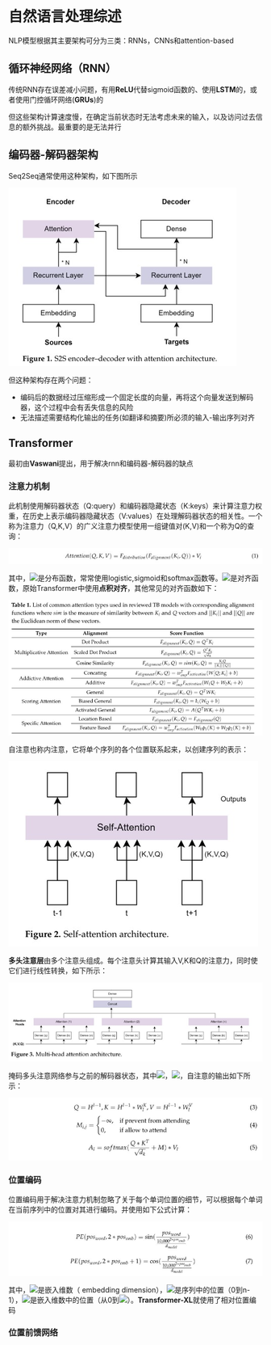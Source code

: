 # 自然语言处理综述

NLP模型根据其主要架构可分为三类：RNNs，CNNs和attention-based

## 循环神经网络（RNN）

传统RNN存在误差减小问题，有用**ReLU**代替sigmoid函数的、使用**LSTM**的，或者使用门控循环网络(**GRUs**)的

但这些架构计算速度慢，在确定当前状态时无法考虑未来的输入，以及访问过去信息的额外挑战。最重要的是无法并行

## 编码器-解码器架构

Seq2Seq通常使用这种架构，如下图所示

![encoder-decoder](./Image/Review/encoder-decoder.jpg)

但这种架构存在两个问题：

* 编码后的数据经过压缩形成一个固定长度的向量，再将这个向量发送到解码器，这个过程中会有丢失信息的风险
* 无法描述需要结构化输出的任务(如翻译和摘要)所必须的输入-输出序列对齐

## Transformer

最初由**Vaswani**提出，用于解决rnn和编码器-解码器的缺点

### 注意力机制

此机制使用解码器状态（Q:query）和编码器隐藏状态（K:keys）来计算注意力权重，在历史上表示编码器隐藏状态（V:values）在处理解码器状态的相关性。一个称为注意力（Q,K,V）的广义注意力模型使用一组键值对(K,V)和一个称为Q的查询：

![Equation-1](./Image/Review/Equation-1.jpg)

其中，<img src="http://latex.codecogs.com/gif.latex? F_{distribution}"/>是分布函数，常常使用logistic,sigmoid和softmax函数等。<img src="http://latex.codecogs.com/gif.latex?F_{alignment}"/>是对齐函数，原始Transformer中使用**点积对齐**，其他常见的对齐函数如下：

![AlignmentFunctions](./Image/Review/AlignmentFunctions.jpg)

自注意也称内注意，它将单个序列的各个位置联系起来，以创建序列的表示：

![self-attention](./Image/Review/self-attention.jpg)

**多头注意层**由多个注意头组成。每个注意头计算其输入V,K和Q的注意力，同时使它们进行线性转换，如下所示：

![multi-head-Attention](./Image/Review/multi-head-Attention.jpg)

掩码多头注意网络参与之前的解码器状态，其中<img src="http://latex.codecogs.com/gif.latex?H^0={x_1,...,x_{|x|}}"/>，<img src="http://latex.codecogs.com/gif.latex?H^l=Transformer_l(H^{l-1}),l\in [1,L]"/>，自注意的输出如下所示：

![Equation-2](./Image/Review/Equation-2.jpg)

### 位置编码

 位置编码用于解决注意力机制忽略了关于每个单词位置的细节，可以根据每个单词在当前序列中的位置对其进行编码。并使用如下公式计算：

![Equation-3](./Image/Review/Equation-3.jpg)

其中，<img src="http://latex.codecogs.com/gif.latex?d_{model}"/>是嵌入维数（ embedding dimension），<img src="http://latex.codecogs.com/gif.latex?pos_{word}"/>是序列中的位置（0到n-1），<img src="http://latex.codecogs.com/gif.latex?pos_{emb}"/>是嵌入维数中的位置（从0到<img src="http://latex.codecogs.com/gif.latex?d_{model}-1"/>）。**Transformer-XL**就使用了相对位置编码

### 位置前馈网络



